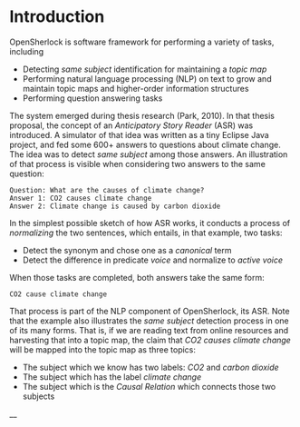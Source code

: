 # Introduction

OpenSherlock is software framework for performing a variety of tasks, including

* Detecting _same subject_ identification for maintaining a _topic map_
* Performing natural language processing \(NLP\) on text to grow and maintain topic maps and higher-order information structures
* Performing question answering tasks

The system emerged during thesis research \(Park, 2010\). In that thesis proposal, the concept of an _Anticipatory Story Reader_  \(ASR\) was introduced. A simulator of that idea was written as a tiny Eclipse Java project, and fed some 600+ answers to questions about climate change. The idea was to detect _same subject_ among those answers.  An illustration of that process is visible when considering two answers to the same question:

```text
Question: What are the causes of climate change?
Answer 1: CO2 causes climate change
Answer 2: Climate change is caused by carbon dioxide
```

In the simplest possible sketch of how ASR works, it conducts a process of _normalizing_ the two sentences, which entails, in that example, two tasks:

* Detect the synonym and chose one as a _canonical_ term
* Detect the difference in predicate _voice_ and normalize to _active voice_

When those tasks are completed, both answers take the same form:

```text
CO2 cause climate change
```

That process is part of the NLP component of OpenSherlock, its ASR. Note that the example also illustrates the _same subject_ detection process in one of its many forms. That is, if we are reading text from online resources and harvesting that into a topic map, the claim that _CO2 causes climate change_ will be mapped into the topic map as three topics:

* The subject which we know has two labels: _CO2_ and _carbon dioxide_
* The subject which has the label _climate change_
* The subject which is the _Causal Relation_ which connects those two subjects

 __

